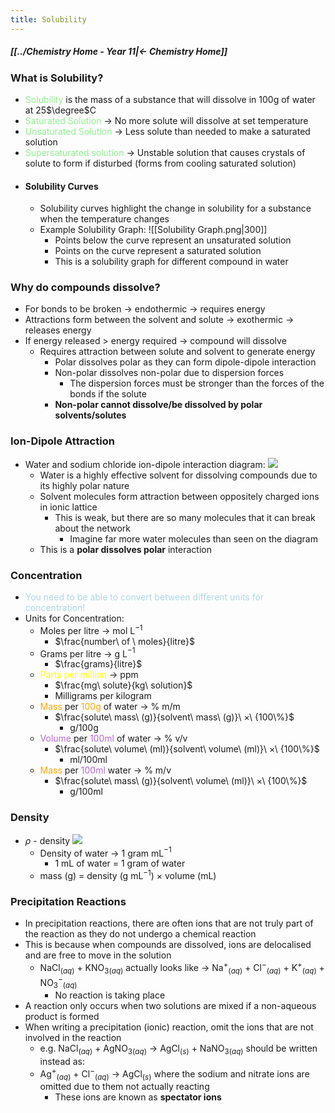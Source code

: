 ```yaml
---
title: Solubility
---
```


##### [[../Chemistry Home - Year 11|← Chemistry Home]]

### What is Solubility?
- <span style="color:lightgreen;">Solubility</span> is the mass of a substance that will dissolve in 100g of water at 25$\degree$C
- <span style="color:lightgreen;">Saturated Solution</span> → No more solute will dissolve at set temperature
- <span style="color:lightgreen;">Unsaturated Solution</span> → Less solute than needed to make a saturated solution
- <span style="color:lightgreen;">Supersaturated solution</span> → Unstable solution that causes crystals of solute to form if disturbed (forms from cooling saturated solution)
- #### Solubility Curves
	- Solubility curves highlight the change in solubility for a substance when the temperature changes
	- Example Solubility Graph: 
	  ![[Solubility Graph.png|300]]
		- Points below the curve represent an unsaturated solution
		- Points on the curve represent a saturated solution
		- This is a solubility graph for different compound in water

### Why do compounds dissolve?
- For bonds to be broken → endothermic → requires energy
- Attractions form between the solvent and solute → exothermic → releases energy
- If energy released > energy required → compound will dissolve
	- Requires attraction between solute and solvent to generate energy
		- Polar dissolves polar as they can form dipole-dipole interaction
		- Non-polar dissolves non-polar due to dispersion forces
			- The dispersion forces must be stronger than the forces of the bonds if the solute
		- **Non-polar cannot dissolve/be dissolved by polar solvents/solutes**

### Ion-Dipole Attraction
- Water and sodium chloride ion-dipole interaction diagram: 
  ![](Excalidraw/Ion-DipoleAttraction|850|)
	- Water is a highly effective solvent for dissolving compounds due to its highly polar nature
	- Solvent molecules form attraction between oppositely charged ions in ionic lattice
		- This is weak, but there are so many molecules that it can break about the network
			- Imagine far more water molecules than seen on the diagram
	- This is a **polar dissolves polar** interaction

### Concentration
- <span style="color:lightblue;">You need to be able to convert between different units for concentration!</span>
- Units for Concentration:
	- Moles per litre → mol L$^{-1}$
		- $\frac{number\ of \ moles}{litre}$
	- Grams per litre → g L$^{-1}$
		- $\frac{grams}{litre}$
	- <span style="color:yellow;">Parts per million</span> → ppm
		- $\frac{mg\ solute}{kg\ solution}$
		-  Milligrams per kilogram
	- <span style="color:orange;">Mass</span> per <span style="color:orange;">100g</span> of water → % m/m
		- $\frac{solute\ mass\ (g)}{solvent\ mass\ (g)}\ ×\ {100\%}$  
			- g/100g
	- <span style="color:#B666D2;">Volume</span> per <span style="color:#B666D2;">100ml</span> of water → % v/v
		- $\frac{solute\ volume\ (ml)}{solvent\ volume\ (ml)}\ ×\ {100\%}$
			- ml/100ml
	- <span style="color:orange;">Mass</span> per <span style="color:#B666D2;">100ml</span> water → % m/v
		- $\frac{solute\ mass\ (g)}{solvent\ volume\ (ml)}\ ×\ {100\%}$
			- g/100ml

### Density
- $\rho$ - density
  ![](DensityTriangle|300|)
	- Density of water → 1 gram mL$^{-1}$
		- 1 mL of water = 1 gram of water
	- mass (g) = density (g mL$^{-1}$) × volume (mL)

### Precipitation Reactions
- In precipitation reactions, there are often ions that are not truly part of the reaction as they do not undergo a chemical reaction
- This is because when compounds are dissolved, ions are delocalised and are free to move in the solution
	- NaCl$_{(aq)}$ + KNO$_3$$_{(aq)}$ actually looks like → Na$^+$$_{(aq)}$ + Cl$^-$$_{(aq)}$ + K$^+$$_{(aq)}$ + NO$_3^-$$_{(aq)}$
		- No reaction is taking place
- A reaction only occurs when two solutions are mixed if a non-aqueous product is formed
- When writing a precipitation (ionic) reaction, omit the ions that are not involved in the reaction
	- e.g. NaCl$_{(aq)}$ + AgNO$_3$$_{(aq)}$ → AgCl$_{(s)}$ + NaNO$_3$$_{(aq)}$ should be written instead as:
	- Ag$^+$$_{(aq)}$ + Cl$^-$$_{(aq)}$ → AgCl$_{(s)}$ where the sodium and nitrate ions are omitted due to them not actually reacting
		- These ions are known as **spectator ions**